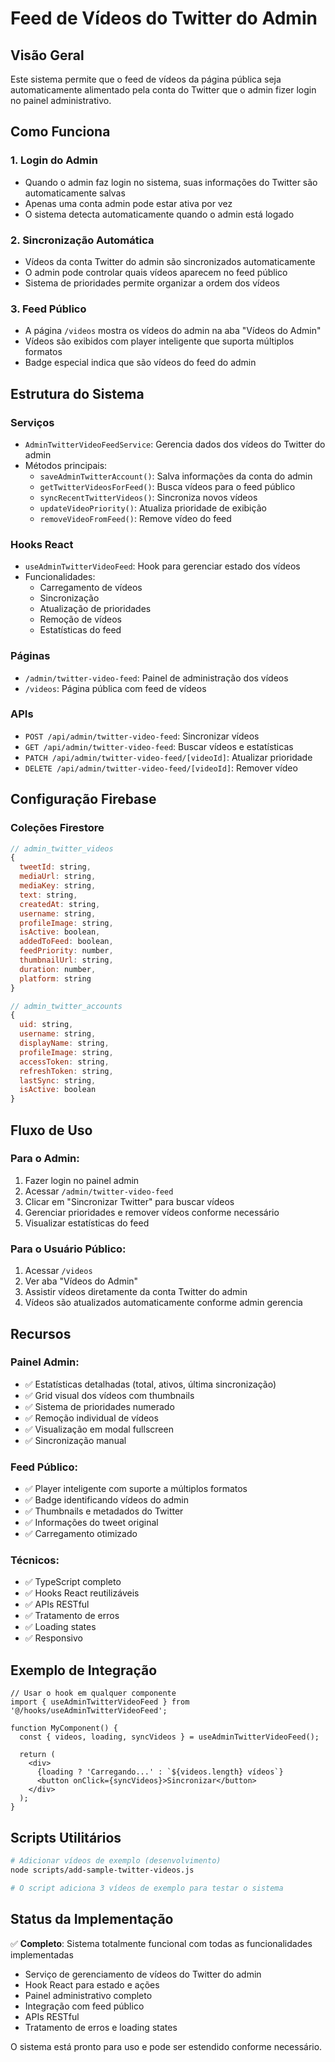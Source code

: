 # Feed de Vídeos do Twitter do Admin

## Visão Geral

Este sistema permite que o feed de vídeos da página pública seja automaticamente alimentado pela conta do Twitter que o admin fizer login no painel administrativo.

## Como Funciona

### 1. Login do Admin
- Quando o admin faz login no sistema, suas informações do Twitter são automaticamente salvas
- Apenas uma conta admin pode estar ativa por vez
- O sistema detecta automaticamente quando o admin está logado

### 2. Sincronização Automática
- Vídeos da conta Twitter do admin são sincronizados automaticamente
- O admin pode controlar quais vídeos aparecem no feed público
- Sistema de prioridades permite organizar a ordem dos vídeos

### 3. Feed Público
- A página `/videos` mostra os vídeos do admin na aba "Vídeos do Admin"
- Vídeos são exibidos com player inteligente que suporta múltiplos formatos
- Badge especial indica que são vídeos do feed do admin

## Estrutura do Sistema

### Serviços
- `AdminTwitterVideoFeedService`: Gerencia dados dos vídeos do Twitter do admin
- Métodos principais:
  - `saveAdminTwitterAccount()`: Salva informações da conta do admin
  - `getTwitterVideosForFeed()`: Busca vídeos para o feed público
  - `syncRecentTwitterVideos()`: Sincroniza novos vídeos
  - `updateVideoPriority()`: Atualiza prioridade de exibição
  - `removeVideoFromFeed()`: Remove vídeo do feed

### Hooks React
- `useAdminTwitterVideoFeed`: Hook para gerenciar estado dos vídeos
- Funcionalidades:
  - Carregamento de vídeos
  - Sincronização
  - Atualização de prioridades
  - Remoção de vídeos
  - Estatísticas do feed

### Páginas
- `/admin/twitter-video-feed`: Painel de administração dos vídeos
- `/videos`: Página pública com feed de vídeos

### APIs
- `POST /api/admin/twitter-video-feed`: Sincronizar vídeos
- `GET /api/admin/twitter-video-feed`: Buscar vídeos e estatísticas
- `PATCH /api/admin/twitter-video-feed/[videoId]`: Atualizar prioridade
- `DELETE /api/admin/twitter-video-feed/[videoId]`: Remover vídeo

## Configuração Firebase

### Coleções Firestore
```javascript
// admin_twitter_videos
{
  tweetId: string,
  mediaUrl: string,
  mediaKey: string,
  text: string,
  createdAt: string,
  username: string,
  profileImage: string,
  isActive: boolean,
  addedToFeed: boolean,
  feedPriority: number,
  thumbnailUrl: string,
  duration: number,
  platform: string
}

// admin_twitter_accounts
{
  uid: string,
  username: string,
  displayName: string,
  profileImage: string,
  accessToken: string,
  refreshToken: string,
  lastSync: string,
  isActive: boolean
}
```

## Fluxo de Uso

### Para o Admin:
1. Fazer login no painel admin
2. Acessar `/admin/twitter-video-feed`
3. Clicar em "Sincronizar Twitter" para buscar vídeos
4. Gerenciar prioridades e remover vídeos conforme necessário
5. Visualizar estatísticas do feed

### Para o Usuário Público:
1. Acessar `/videos`
2. Ver aba "Vídeos do Admin"
3. Assistir vídeos diretamente da conta Twitter do admin
4. Vídeos são atualizados automaticamente conforme admin gerencia

## Recursos

### Painel Admin:
- ✅ Estatísticas detalhadas (total, ativos, última sincronização)
- ✅ Grid visual dos vídeos com thumbnails
- ✅ Sistema de prioridades numerado
- ✅ Remoção individual de vídeos
- ✅ Visualização em modal fullscreen
- ✅ Sincronização manual

### Feed Público:
- ✅ Player inteligente com suporte a múltiplos formatos
- ✅ Badge identificando vídeos do admin
- ✅ Thumbnails e metadados do Twitter
- ✅ Informações do tweet original
- ✅ Carregamento otimizado

### Técnicos:
- ✅ TypeScript completo
- ✅ Hooks React reutilizáveis
- ✅ APIs RESTful
- ✅ Tratamento de erros
- ✅ Loading states
- ✅ Responsivo

## Exemplo de Integração

```tsx
// Usar o hook em qualquer componente
import { useAdminTwitterVideoFeed } from '@/hooks/useAdminTwitterVideoFeed';

function MyComponent() {
  const { videos, loading, syncVideos } = useAdminTwitterVideoFeed();
  
  return (
    <div>
      {loading ? 'Carregando...' : `${videos.length} vídeos`}
      <button onClick={syncVideos}>Sincronizar</button>
    </div>
  );
}
```

## Scripts Utilitários

```bash
# Adicionar vídeos de exemplo (desenvolvimento)
node scripts/add-sample-twitter-videos.js

# O script adiciona 3 vídeos de exemplo para testar o sistema
```

## Status da Implementação

✅ **Completo**: Sistema totalmente funcional com todas as funcionalidades implementadas
- Serviço de gerenciamento de vídeos do Twitter do admin
- Hook React para estado e ações
- Painel administrativo completo
- Integração com feed público
- APIs RESTful
- Tratamento de erros e loading states

O sistema está pronto para uso e pode ser estendido conforme necessário.
